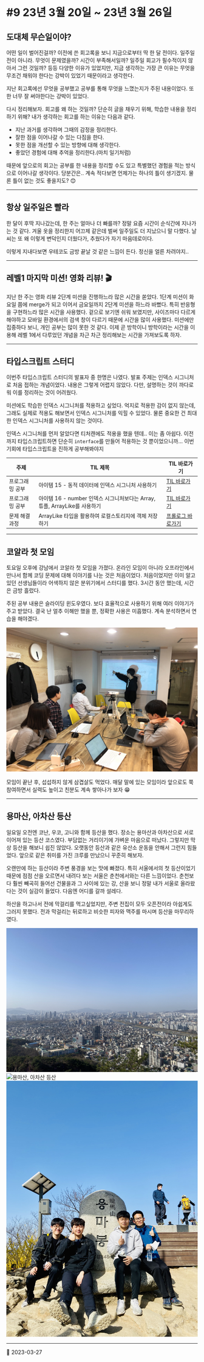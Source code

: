 # #9 23년 3월 20일 ~ 23년 3월 26일

## 도대체 무슨일이야?

어떤 일이 벌어진걸까? 이전에 쓴 회고록을 보니 지금으로부터 딱 한 달 전이다. 일주일 전이 아니라. 무엇이 문제였을까? 시간이 부족해서일까? 일주일 회고가 필수적이지 않아서 그런 것일까? 등등 다양한 이유가 있었지만, 지금 생각하는 가장 큰 이유는 무엇을 무조건 채워야 한다는 강박이 있었기 때문이라고 생각한다.

지난 회고록에선 무엇을 공부했고 공부를 통해 무엇을 느꼈는지가 주된 내용이었다. 또한 너무 잘 써야한다는 강박이 있었다.

다시 정리해보자. 회고를 왜 하는 것일까? 단순히 글을 채우기 위해, 학습한 내용을 정리하기 위해? 내가 생각하는 회고를 하는 이유는 다음과 같다.

- 지난 과거를 생각하며 그때의 감정을 정리한다.
- 잘한 점을 이어나갈 수 있는 다짐을 한다.
- 못한 점을 개선할 수 있는 방향에 대해 생각한다.
- 좋았던 경험에 대해 추억을 정리한다.(마치 일기처럼)

때문에 앞으로의 회고는 공부를 한 내용을 정리할 수도 있고 특별했던 경험을 적는 방식으로 이어나갈 생각이다. 당분간은.. 계속 적다보면 언제가는 하나의 틀이 생기겠지. 물론 틀이 없는 것도 좋을지도? 😊

---

## 항상 일주일은 빨라

한 달이 후딱 지나갔는데, 한 주는 얼마나 더 빠를까? 정말 요즘 시간이 순식간에 지나가는 것 같다. 겨울 옷을 정리한지 어끄제 같은데 벌써 일주일도 더 지났으니 말 다했다. 날씨는 또 왜 이렇게 변덕인지 더웠다가, 추웠다가 자기 마음데로이다.

이렇게 지내다보면 우테코도 금방 끝날 것 같은 느낌이 든다. 정신을 얼른 차려야지..

---

## 레벨1 마지막 미션! 영화 리뷰! 🎬

지난 한 주는 영화 리뷰 2단계 미션을 진행하느라 많은 시간을 쏟았다. 1단계 미션이 화요일 쯤에 merge가 되고 이어서 금요일까지 2단계 미션을 하느라 바뻤다. 특히 반응형을 구현하느라 많은 시간을 사용했다. 겉으로 보기엔 쉬워 보였지만, 사이즈마다 다르게 해야하고 모바일 환경에서의 검색 창이 다르기 때문에 시간을 많이 사용했다. 미션에만 집중하다 보니, 개인 공부는 많이 못한 것 같다. 이제 곧 방학이니 방학이라는 시간을 이용해 레벨 1에서 다루었던 개념을 차근 차근 정리해보는 시간을 가져보도록 하자.

---

## 타입스크립트 스터디

이번주 타입스크립트 스터디의 발표자 중 한명은 나였다. 발표 주제는 인덱스 시그니처로 처음 접하는 개념이었다. 내용은 그렇게 어렵지 않았다. 다만, 설명하는 것이 까다로워 이를 정리하는 것이 어려웠다.

미션에도 학습한 인덱스 시그니처를 적용하고 싶었다. 억지로 적용한 감이 없지 않는데, 그래도 실제로 적용도 해보면서 인덱스 시그니처를 익힐 수 있었다. 물론 중요한 건 최대한 인덱스 시그니처를 사용하지 않는 것이다.

인덱스 시그니처를 먼저 알았다면 티처캔에도 적용을 했을 텐데.. 이는 좀 아쉽다. 이전까지 타입스크립트하면 단순히 `interface`를 만들어 적용하는 것 뿐이었으니까... 이번 기회에 타입스크립트을 진하게 공부해봐야지

| 주제            | TIL 제목                                                                   | TIL 바로가기                                                        |
| --------------- | -------------------------------------------------------------------------- | ------------------------------------------------------------------- |
| 프로그래밍 공부 | 아이템 15 - 동적 데이터에 인덱스 시그니처 사용하기                         | [TIL 바로가기](Typescript/EffectiveTypescript/Item15.md)            |
| 프로그래밍 공부 | 아이템 16 - number 인덱스 시그니처보다는 Array, 튜플, ArrayLike를 사용하기 | [TIL 바로가기](Typescript/EffectiveTypescript/Item16.md)            |
| 문제 해결 과정  | ArrayLike 타입을 활용하여 로컬스토리지에 객체 저장하기                     | [프롤로그 바로가기](https://prolog.techcourse.co.kr/studylogs/3042) |

---

## 코알라 첫 모임

토요일 오후에 강남에서 코알라 첫 모임을 가졌다. 온라인 모임이 아니라 오프라인에서 만나서 함께 코딩 문제에 대해 이야기를 나눈 것은 처음이었다. 처음이었지만 이미 알고 있던 선생님들이라 어색하지 않은 분위기에서 스터디를 했다. 3시간 동안 했는데, 시간은 금방 흘렀다.

주된 공부 내용은 슬라이딩 윈도우였다. 보다 효율적으로 사용하기 위해 여러 이야기가 주고 받았다. 결국 난 얼추 이해만 했을 뿐, 정확한 사용은 미흡했다. 계속 분석하면서 연습을 해야겠다.

![코알라 모임](/image/Diary/Retrospective/coalla1.jpeg)

모임이 끝난 후, 섭섭하지 않게 삼겹살도 먹었다. 매달 말에 있는 모임이라 앞으로도 쭉 참여하면서 실력도 높이고 친분도 계속 쌓아나가 보자 😁

---

## 용마산, 아차산 등산

일요일 오전엔 코난, 우코, 고니와 함께 등산을 했다. 장소는 용마산과 아차산으로 서로 이어져 있는 등산 코스였다. 부담없는 거리이기에 가벼운 마음으로 떠났다. 그렇지만 막상 등산을 해보니 쉽진 않았다. 오랫동안 등산과 같은 유산소 운동을 안해서 그런지 힘들었다. 앞으로 같은 취미를 가진 크루를 만났으니 꾸준히 해보자.

오랜만에 하는 등산이라 주변 풍경을 보는 맛에 빠졌다. 특히 서울에서의 첫 등산이었기 때문에 점점 산을 오르면서 내려다 보는 서울은 춘천에서와는 다른 느낌이었다. 춘천보다 훨씬 빼곡히 들어선 건물을과 그 사이에 있는 강, 산을 보니 정말 내가 서울로 올라왔다는 것이 실감이 들었다. 다음엔 어디를 갈까 설레다.

하산을 하고나서 전에 막걸리를 먹고싶었지만, 주변 전집이 모두 오픈전이라 아쉽게도 그러지 못했다. 전과 막걸리는 뒤로하고 비슷한 피자와 맥주를 마시며 등산을 마무리하였다.

![용마산, 아차산 등산](/image/Diary/Retrospective/mountain1.jpeg)
![용마산, 아차산 등산](/image/Diary/Retrospective/mountain2.jpeg)
![용마산, 아차산 등산](/image/Diary/Retrospective/mountain3.jpeg)

---

📅 2023-03-27
